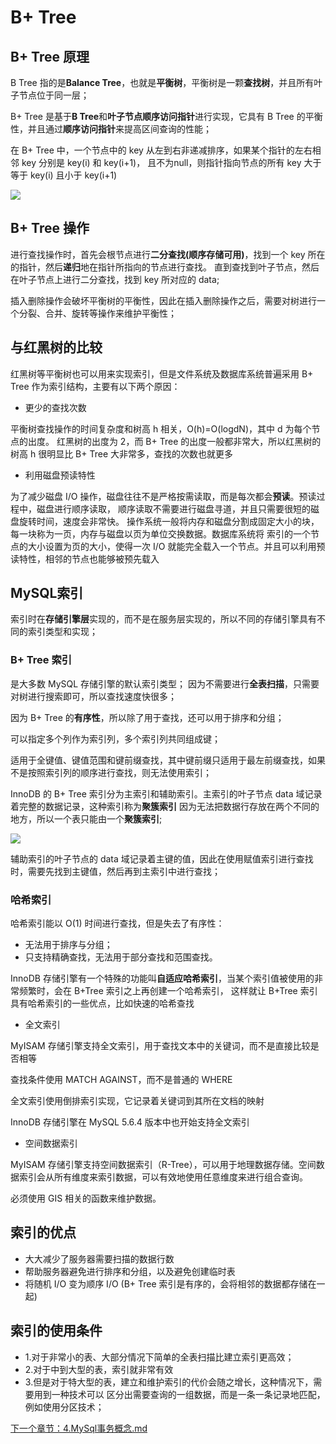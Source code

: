 # B+ Tree

## B+ Tree 原理
	
B Tree 指的是**Balance
Tree**，也就是**平衡树**，平衡树是一颗**查找树**，并且所有叶子节点位于同一层；
	
B+ Tree 是基于**B Tree**和**叶子节点顺序访问指针**进行实现，它具有 B Tree
的平衡性，并且通过**顺序访问指针**来提高区间查询的性能；
		
在 B+ Tree 中，一个节点中的 key 从左到右非递减排序，如果某个指针的左右相邻 key 分别是 key(i) 和 key(i+1)，
且不为null，则指针指向节点的所有 key 大于等于 key(i) 且小于 key(i+1)
		
![](B+Tre.png)

## B+ Tree 操作

进行查找操作时，首先会根节点进行**二分查找(顺序存储可用)**，找到一个 key
所在的指针，然后**递归**地在指针所指向的节点进行查找。
直到查找到叶子节点，然后在叶子节点上进行二分查找，找到 key 所对应的 data;
		
插入删除操作会破坏平衡树的平衡性，因此在插入删除操作之后，需要对树进行一个分裂、合并、旋转等操作来维护平衡性；
	
## 与红黑树的比较

红黑树等平衡树也可以用来实现索引，但是文件系统及数据库系统普遍采用 B+ Tree 作为索引结构，主要有以下两个原因：
	
- 更少的查找次数

 平衡树查找操作的时间复杂度和树高 h 相关，O(h)=O(logdN)，其中 d 为每个节点的出度。
 红黑树的出度为 2，而 B+ Tree 的出度一般都非常大，所以红黑树的树高 h 很明显比 B+
 Tree 大非常多，查找的次数也就更多
		
- 利用磁盘预读特性

 为了减少磁盘 I/O
 操作，磁盘往往不是严格按需读取，而是每次都会**预读**。预读过程中，磁盘进行顺序读取，
 顺序读取不需要进行磁盘寻道，并且只需要很短的磁盘旋转时间，速度会非常快。
 操作系统一般将内存和磁盘分割成固定大小的块，每一块称为一页，内存与磁盘以页为单位交换数据。数据库系统将
 索引的一个节点的大小设置为页的大小，使得一次 I/O
 就能完全载入一个节点。并且可以利用预读特性，相邻的节点也能够被预先载入
			
## MySQL索引
	
索引时在**存储引擎层**实现的，而不是在服务层实现的，所以不同的存储引擎具有不同的索引类型和实现；
	
### B+ Tree 索引
		
是大多数 MySQL 存储引擎的默认索引类型；
因为不需要进行**全表扫描**，只需要对树进行搜索即可，所以查找速度快很多；
		
因为 B+ Tree 的**有序性**，所以除了用于查找，还可以用于排序和分组；
		
可以指定多个列作为索引列，多个索引列共同组成键；
		
适用于全键值、键值范围和键前缀查找，其中键前缀只适用于最左前缀查找，如果不是按照索引列的顺序进行查找，则无法使用索引；
		
InnoDB 的 B+ Tree 索引分为主索引和辅助索引。主索引的叶子节点 data
域记录着完整的数据记录，这种索引称为**聚簇索引**
因为无法把数据行存放在两个不同的地方，所以一个表只能由一个**聚簇索引**;
		
![](聚簇索引.png)
		
辅助索引的叶子节点的 data 域记录着主键的值，因此在使用赋值索引进行查找时，需要先找到主键值，然后再到主索引中进行查找；
		
### 哈希索引
  
哈希索引能以 O(1) 时间进行查找，但是失去了有序性：
  
- 无法用于排序与分组；
- 只支持精确查找，无法用于部分查找和范围查找。
  
InnoDB
存储引擎有一个特殊的功能叫**自适应哈希索引**，当某个索引值被使用的非常频繁时，会在
B+Tree 索引之上再创建一个哈希索引， 这样就让 B+Tree
索引具有哈希索引的一些优点，比如快速的哈希查找
   
- 全文索引
  
MyISAM 存储引擎支持全文索引，用于查找文本中的关键词，而不是直接比较是否相等
	  
查找条件使用 MATCH AGAINST，而不是普通的 WHERE
	  
全文索引使用倒排索引实现，它记录着关键词到其所在文档的映射
	  
InnoDB 存储引擎在 MySQL 5.6.4 版本中也开始支持全文索引
	 
- 空间数据索引
  
 MyISAM
 存储引擎支持空间数据索引（R-Tree），可以用于地理数据存储。空间数据索引会从所有维度来索引数据，可以有效地使用任意维度来进行组合查询。
 
必须使用 GIS 相关的函数来维护数据。
   
		
## 索引的优点
	
- 大大减少了服务器需要扫描的数据行数
- 帮助服务器避免进行排序和分组，以及避免创建临时表
- 将随机 I/O 变为顺序 I/O (B+ Tree 索引是有序的，会将相邻的数据都存储在一起)	
	
## 索引的使用条件
	
- 1.对于非常小的表、大部分情况下简单的全表扫描比建立索引更高效；
- 2.对于中到大型的表，索引就非常有效
- 3.但是对于特大型的表，建立和维护索引的代价会随之增长，这种情况下，需要用到一种技术可以
		区分出需要查询的一组数据，而是一条一条记录地匹配，例如使用分区技术；
	

[下一个章节：4.MySql事务概念.md](4.MySql事务概念.md)